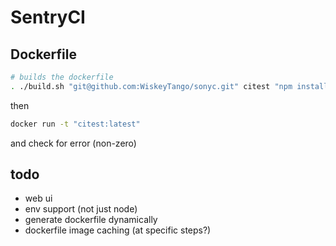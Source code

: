 # SentryCI

## Dockerfile

```bash
# builds the dockerfile
. ./build.sh "git@github.com:WiskeyTango/sonyc.git" citest "npm install" "npm run lint"
```

then

```bash
docker run -t "citest:latest"
```

and check for error (non-zero)

## todo

- web ui
- env support (not just node)
- generate dockerfile dynamically
- dockerfile image caching (at specific steps?)
